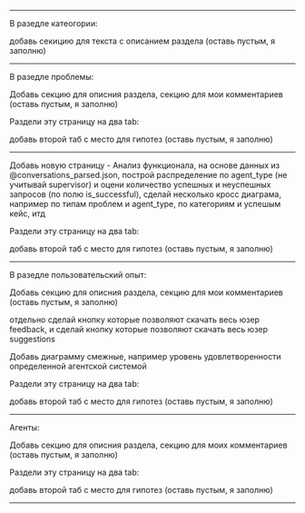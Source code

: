 --------------------------------

В разедле катеогории:

добавь секицию для текста с описанием раздела (оставь пустым, я заполню)

--------------------------------

В разедле проблемы:

Добавь секцию для описния раздела, секцию для мои комментариев (оставь пустым, я заполню)

Раздели эту страницу на два tab:

добавь второй таб с место для гипотез (оставь пустым, я заполню)

--------------------------------


Добавь новую страницу - Анализ функционала, на основе данных из @conversations_parsed.json, построй распределение по agent_type (не учитывай supervisor) и оцени количество успешных и неуспешных запросов (по полю is_successful), сделай несколько кросс диаграма, например по типам проблем и agent_type, по категориям и успешым кейс, итд

Раздели эту страницу на два tab:

добавь второй таб с место для гипотез (оставь пустым, я заполню)

--------------------------------


В разедле пользовательский опыт:

Добавь секцию для описния раздела, секцию для мои комментариев (оставь пустым, я заполню)

отдельно сделай кнопку которые позволяют скачать весь юзер feedback, и сделай кнопку которые позволяют скачать весь юзер suggestions

Добавь диаграмму смежные, например уровень удовлетворенности определенной агентской системой

Раздели эту страницу на два tab:

добавь второй таб с место для гипотез (оставь пустым, я заполню)


--------------------------------

Агенты:

Добавь секцию для описния раздела, секцию для моих комментариев (оставь пустым, я заполню)

Раздели эту страницу на два tab:

добавь второй таб с место для гипотез (оставь пустым, я заполню)

--------------------------------













